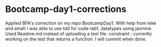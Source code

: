 # Bootcamp-day1-corrections
Applied BFA's correction on my repo BootcampDay1.
With help from leke and amah i was able to use tdd for code-lab1, datatypes using jasmine.
Used Readme.md instead of uploading a text file.
constraint : currently working on the test that returns a function. I will commit when done.
